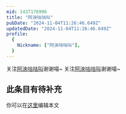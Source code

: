 ```yaml
---
mid: 1437176996
title: "阿泱咕咕叫"
pubDate: "2024-11-04T11:26:46.649Z"
updatedDate: "2024-11-04T11:26:46.649Z"
profile:
  {
    Nickname: ["阿泱咕咕叫"],
  }
---
```


关注[阿泱咕咕叫](https://space.bilibili.com/1437176996)谢谢喵~ 关注[阿泱咕咕叫](https://space.bilibili.com/1437176996)谢谢喵~

## 此条目有待补充
你可以在[这里](https://github.com/Yuhanawa/VTuber.ICU/edit/master/src/content/v/阿泱咕咕叫/index.md)编辑本文
